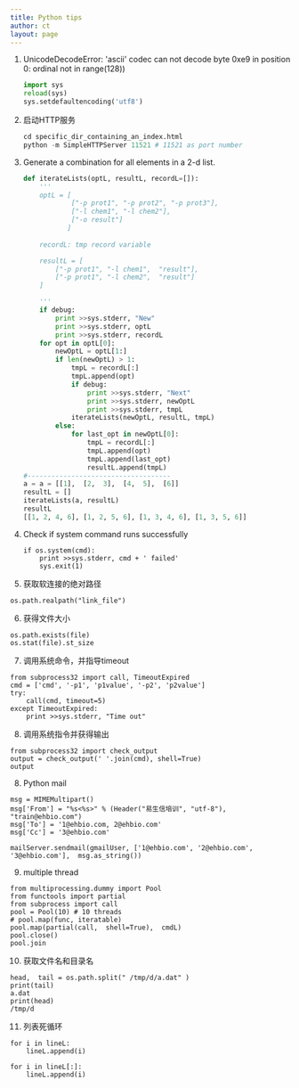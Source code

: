 ```yaml
---
title: Python tips
author: ct
layout: page
---
```


1. UnicodeDecodeError: 'ascii' codec can not decode byte 0xe9 in position 0: ordinal not in range(128))

   ```python
   import sys
   reload(sys)
   sys.setdefaultencoding('utf8')
   ```

2. 启动HTTP服务

   ```python
   cd specific_dir_containing_an_index.html
   python -m SimpleHTTPServer 11521 # 11521 as port number
   ```

3. Generate a combination for all elements in a 2-d list.

   ```python
   def iterateLists(optL, resultL, recordL=[]):
       '''
       optL = [
               ["-p prot1", "-p prot2", "-p prot3"], 
               ["-l chem1", "-l chem2"], 
               ["-o result"]
              ]
       
       recordL: tmp record variable
   
       resultL = [
           ["-p prot1", "-l chem1",  "result"], 
           ["-p prot1", "-l chem2",  "result"]
       ]
   
       '''
       if debug:
           print >>sys.stderr, "New"
           print >>sys.stderr, optL
           print >>sys.stderr, recordL
       for opt in optL[0]:
           newOptL = optL[1:]
           if len(newOptL) > 1:
               tmpL = recordL[:]
               tmpL.append(opt)
               if debug:
                   print >>sys.stderr, "Next"
                   print >>sys.stderr, newOptL
                   print >>sys.stderr, tmpL
               iterateLists(newOptL, resultL, tmpL)
           else:
               for last_opt in newOptL[0]:
                   tmpL = recordL[:]
                   tmpL.append(opt)
                   tmpL.append(last_opt)
                   resultL.append(tmpL)
   #------------------------------------
   a = a = [[1],  [2,  3],  [4,  5],  [6]]
   resultL = []
   iterateLists(a, resultL)
   resultL
   [[1, 2, 4, 6], [1, 2, 5, 6], [1, 3, 4, 6], [1, 3, 5, 6]]
   ```

4. Check if system command runs successfully

   ```
   if os.system(cmd):
	   print >>sys.stderr, cmd + ' failed'
	   sys.exit(1)
   ```

5. 获取软连接的绝对路径

```
os.path.realpath("link_file")
```

6. 获得文件大小

```
os.path.exists(file)
os.stat(file).st_size
```

7. 调用系统命令，并指导timeout

```
from subprocess32 import call, TimeoutExpired
cmd = ['cmd', '-p1', 'p1value', '-p2', 'p2value']
try:
	call(cmd, timeout=5)
except TimeoutExpired:
	print >>sys.stderr, "Time out"
```

8. 调用系统指令并获得输出

```
from subprocess32 import check_output
output = check_output(' '.join(cmd), shell=True)
output
```

8. Python mail

```
msg = MIMEMultipart()  
msg['From'] = "%s<%s>" % (Header("易生信培训", "utf-8"), "train@ehbio.com")
msg['To'] = '1@ehbio.com, 2@ehbio.com'
msg['Cc'] = '3@ehbio.com'

mailServer.sendmail(gmailUser, ['1@ehbio.com', '2@ehbio.com', '3@ehbio.com'],  msg.as_string()) 

```

9. multiple thread

```
from multiprocessing.dummy import Pool
from functools import partial
from subprocess import call
pool = Pool(10) # 10 threads
# pool.map(func, iteratable)
pool.map(partial(call,  shell=True),  cmdL)
pool.close()
pool.join

```

10. 获取文件名和目录名

```
head,  tail = os.path.split(" /tmp/d/a.dat" )
print(tail)
a.dat
print(head)
/tmp/d
```

11. 列表死循环

```
for i in lineL:
	lineL.append(i)

for i in lineL[:]:
	lineL.append(i)
```

